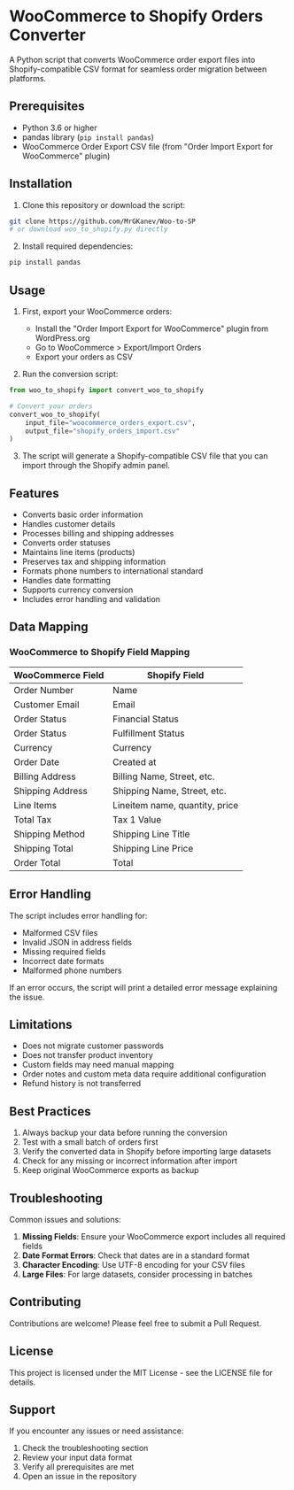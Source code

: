 # WooCommerce to Shopify Orders Converter

A Python script that converts WooCommerce order export files into Shopify-compatible CSV format for seamless order migration between platforms.

## Prerequisites

- Python 3.6 or higher
- pandas library (`pip install pandas`)
- WooCommerce Order Export CSV file (from "Order Import Export for WooCommerce" plugin)

## Installation

1. Clone this repository or download the script:

```bash
git clone https://github.com/MrGKanev/Woo-to-SP
# or download woo_to_shopify.py directly
```

2. Install required dependencies:

```bash
pip install pandas
```

## Usage

1. First, export your WooCommerce orders:
   - Install the "Order Import Export for WooCommerce" plugin from WordPress.org
   - Go to WooCommerce > Export/Import Orders
   - Export your orders as CSV

2. Run the conversion script:

```python
from woo_to_shopify import convert_woo_to_shopify

# Convert your orders
convert_woo_to_shopify(
    input_file="woocommerce_orders_export.csv",
    output_file="shopify_orders_import.csv"
)
```

3. The script will generate a Shopify-compatible CSV file that you can import through the Shopify admin panel.

## Features

- Converts basic order information
- Handles customer details
- Processes billing and shipping addresses
- Converts order statuses
- Maintains line items (products)
- Preserves tax and shipping information
- Formats phone numbers to international standard
- Handles date formatting
- Supports currency conversion
- Includes error handling and validation

## Data Mapping

### WooCommerce to Shopify Field Mapping

| WooCommerce Field | Shopify Field |
|-------------------|---------------|
| Order Number | Name |
| Customer Email | Email |
| Order Status | Financial Status |
| Order Status | Fulfillment Status |
| Currency | Currency |
| Order Date | Created at |
| Billing Address | Billing Name, Street, etc. |
| Shipping Address | Shipping Name, Street, etc. |
| Line Items | Lineitem name, quantity, price |
| Total Tax | Tax 1 Value |
| Shipping Method | Shipping Line Title |
| Shipping Total | Shipping Line Price |
| Order Total | Total |

## Error Handling

The script includes error handling for:

- Malformed CSV files
- Invalid JSON in address fields
- Missing required fields
- Incorrect date formats
- Malformed phone numbers

If an error occurs, the script will print a detailed error message explaining the issue.

## Limitations

- Does not migrate customer passwords
- Does not transfer product inventory
- Custom fields may need manual mapping
- Order notes and custom meta data require additional configuration
- Refund history is not transferred

## Best Practices

1. Always backup your data before running the conversion
2. Test with a small batch of orders first
3. Verify the converted data in Shopify before importing large datasets
4. Check for any missing or incorrect information after import
5. Keep original WooCommerce exports as backup

## Troubleshooting

Common issues and solutions:

1. **Missing Fields**: Ensure your WooCommerce export includes all required fields
2. **Date Format Errors**: Check that dates are in a standard format
3. **Character Encoding**: Use UTF-8 encoding for your CSV files
4. **Large Files**: For large datasets, consider processing in batches

## Contributing

Contributions are welcome! Please feel free to submit a Pull Request.

## License

This project is licensed under the MIT License - see the LICENSE file for details.

## Support

If you encounter any issues or need assistance:

1. Check the troubleshooting section
2. Review your input data format
3. Verify all prerequisites are met
4. Open an issue in the repository
